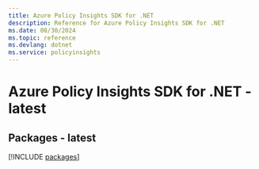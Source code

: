 ```yaml
---
title: Azure Policy Insights SDK for .NET
description: Reference for Azure Policy Insights SDK for .NET
ms.date: 08/30/2024
ms.topic: reference
ms.devlang: dotnet
ms.service: policyinsights
---
```

# Azure Policy Insights SDK for .NET - latest
## Packages - latest
[!INCLUDE [packages](policy-insights-index.md)]